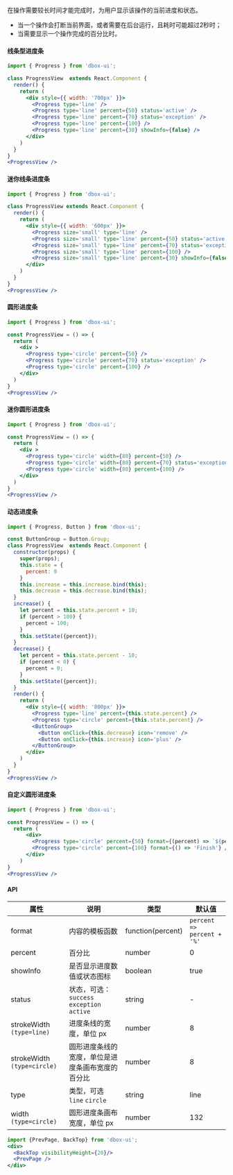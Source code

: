 
在操作需要较长时间才能完成时，为用户显示该操作的当前进度和状态。

- 当一个操作会打断当前界面，或者需要在后台运行，且耗时可能超过2秒时；
- 当需要显示一个操作完成的百分比时。


#### **线条型进度条**
```jsx
import { Progress } from 'dbox-ui';

class ProgressView  extends React.Component {
  render() {
    return (
      <div style={{ width: '700px' }}>
        <Progress type='line' />
        <Progress type='line' percent={50} status='active' />
        <Progress type='line' percent={70} status='exception' />
        <Progress type='line' percent={100} />
        <Progress type='line' percent={30} showInfo={false} />
      </div>
    )
  }
}
<ProgressView />
```

#### **迷你线条进度条**
```jsx
import { Progress } from 'dbox-ui';

class ProgressView extends React.Component {
  render() {
    return (
      <div style={{ width: '600px' }}>
        <Progress size='small' type='line' />
        <Progress size='small' type='line' percent={50} status='active' />
        <Progress size='small' type='line' percent={70} status='exception' />
        <Progress size='small' type='line' percent={100} />
        <Progress size='small' type='line' percent={30} showInfo={false} />
      </div>
    )
  }
}
<ProgressView />
```

#### **圆形进度条**
```jsx
import { Progress } from 'dbox-ui';

const ProgressView = () => {
  return (
    <div >
      <Progress type='circle' percent={50} />
      <Progress type='circle' percent={70} status='exception' />
      <Progress type='circle' percent={100} />
    </div>
  )
}
<ProgressView />
```

#### **迷你圆形进度条**
```jsx
import { Progress } from 'dbox-ui';

const ProgressView = () => {
  return (
    <div >
      <Progress type='circle' width={80} percent={50} />
      <Progress type='circle' width={80} percent={70} status='exception' />
      <Progress type='circle' width={80} percent={100} />
    </div>
  )
}
<ProgressView />
```

#### **动态进度条**
```jsx
import { Progress, Button } from 'dbox-ui';

const ButtonGroup = Button.Group;
class ProgressView  extends React.Component {
  constructor(props) {
    super(props);
    this.state = {
      percent: 0
    }
    this.increase = this.increase.bind(this);
    this.decrease = this.decrease.bind(this);
  }
  increase() {
    let percent = this.state.percent + 10;
    if (percent > 100) {
      percent = 100;
    }
    this.setState({percent});
  }
  decrease() {
    let percent = this.state.percent - 10;
    if (percent < 0) {
      percent = 0;
    }
    this.setState({percent});
  }
  render() {
    return (
      <div style={{ width: '800px' }}>
        <Progress type='line' percent={this.state.percent} />
        <Progress type='circle' percent={this.state.percent} />
        <ButtonGroup>
          <Button onClick={this.decrease} icon='remove' />
          <Button onClick={this.increase} icon='plus' />
        </ButtonGroup>
      </div>
    )
  }
}
<ProgressView />
```
#### **自定义圆形进度条**
```jsx
import { Progress } from 'dbox-ui';

const ProgressView = () => {
  return (
      <div>
        <Progress type='circle' percent={50} format={(percent) => `${percent}Day`} />
        <Progress type='circle' percent={100} format={() => 'Finish'} />
      </div>
    )
}
<ProgressView />
```

#### **API**

| 属性 | 说明 | 类型 | 默认值 |
| --- | --- | --- | --- |
| format | 内容的模板函数 | function(percent) | `percent => percent + '%'` |
| percent | 百分比 | number | 0 |
| showInfo | 是否显示进度数值或状态图标 | boolean | true |
| status | 状态，可选：`success` `exception` `active` | string | - |
| strokeWidth `(type=line)` | 进度条线的宽度，单位 px | number | 8 |
| strokeWidth `(type=circle)` | 圆形进度条线的宽度，单位是进度条画布宽度的百分比 | number | 8 |
| type | 类型，可选 `line` `circle` | string | line |
| width `(type=circle)` | 圆形进度条画布宽度，单位 px | number | 132 |
<style>.idoll-progress{margin:0 10px 10px 0}</style>

```jsx noeditor
import {PrevPage, BackTop} from 'dbox-ui';
<div>
  <BackTop visibilityHeight={20}/>
  <PrevPage />
</div>
```

